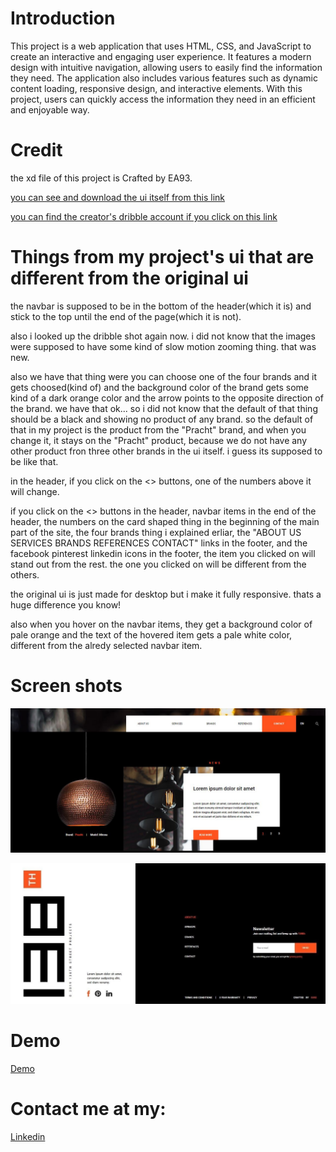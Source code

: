 # Introduction

This project is a web application that uses HTML, CSS, and JavaScript to create an interactive and engaging user experience. It features a modern design with intuitive navigation, allowing users to easily find the information they need. The application also includes various features such as dynamic content loading, responsive design, and interactive elements. With this project, users can quickly access the information they need in an efficient and enjoyable way.

# Credit
the xd file of this project is Crafted by EA93.

[you can see and download the ui itself from this link](https://dribbble.com/shots/13926444-FREE-XD-Webshop-Template)

[you can find the creator's dribble account if you click on this link](https://dribbble.com/euroart93)

# Things from my project's ui that are different from the original ui

the navbar is supposed to be in the bottom of the header(which it is) and stick to the top until the end of the page(which it is not).

also i looked up the dribble shot again now. i did not know that the images were supposed to have some kind of slow motion zooming thing. that was new.

also we have that thing were you can choose one of the four brands and it gets choosed(kind of) and the background color of the brand gets some kind of a dark orange color and the arrow points to the opposite direction of the brand. we have that ok... so i did not know that the default of that thing should be a black and showing no product of any brand. so the default of that in my project is the product from the "Pracht" brand, and when you change it, it stays on the "Pracht" product, because we do not have any other product fron three other brands in the ui itself. i guess its supposed to be like that.

in the header, if you click on the <> buttons, one of the numbers above it will change.

if you click on the <> buttons in the header, navbar items in the end of the header, the numbers on the card shaped thing in the beginning of the main part of the site, the four brands thing i explained erliar, the "ABOUT US SERVICES BRANDS REFERENCES CONTACT" links in the footer, and the facebook pinterest linkedin icons in the footer, the item you clicked on will stand out from the rest. the one you clicked on will be different from the others.

the original ui is just made for desktop but i make it fully responsive. thats a huge difference you know!

also when you hover on the navbar items, they get a background color of pale orange and the text of the hovered item gets a pale white color, different from the alredy selected navbar item.

# Screen shots
![App Screenshot](https://raw.githubusercontent.com/Dreamer474747/Dreamer474747.github.io/main/light%20webshop/main.JPG)

![App Screenshot](https://raw.githubusercontent.com/Dreamer474747/Dreamer474747.github.io/main/light%20webshop/footer.JPG)

# Demo
[Demo](https://dreamer474747.github.io/light%20webshop/)

# Contact me at my: 

[Linkedin](https://linkedin.com/in/mobin-taataghi)
